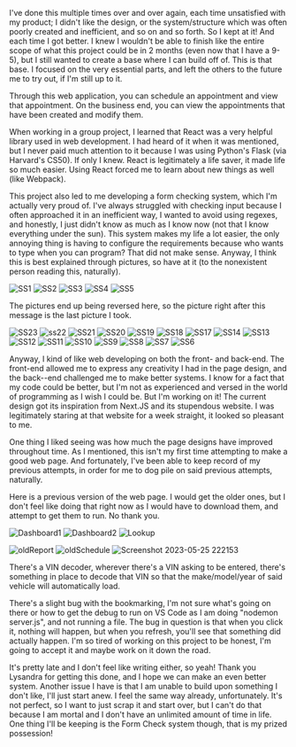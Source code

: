 I've done this multiple times over and over again, each time unsatisfied with my product; I didn't like the design, or the system/structure which was often poorly created and inefficient, and so on and so forth. So I kept at it! And each time I got better. I knew I wouldn't be able to finish like the entire scope of what this project could be in 2 months (even now that I have a 9-5), but I still wanted to create a base where I can build off of. This is that base. I focused on the very essential parts, and left the others to the future me to try out, if I'm still up to it.

Through this web application, you can schedule an appointment and view that appointment. On the business end, you can view the appointments that have been created and modify them. 

When working in a group project, I learned that React was a very helpful library used in web development. I had heard of it when it was mentioned, but I never paid much attention to it because I was using Python's Flask (via Harvard's CS50). If only I knew. React is legitimately a life saver, it made life so much easier. Using React forced me to learn about new things as well (like Webpack).

This project also led to me developing a form checking system, which I'm actually very proud of. I've always struggled with checking input because I often approached it in an inefficient way, I wanted to avoid using regexes, and honestly, I just didn't know as much as I know now (not that I know everything under the sun). This system makes my life a lot easier, the only annoying thing is having to configure the requirements because who wants to type when you can program? That did not make sense. Anyway, I think this is best explained through pictures, so have at it (to the nonexistent person reading this, naturally).

![SS1](https://github.com/LysandraBW/Mechanic-Web-Page/assets/81883243/c83495be-9b23-4c19-bba6-f470ccf2703d)
![SS2](https://github.com/LysandraBW/Mechanic-Web-Page/assets/81883243/8e4e89ed-90dc-46e1-b135-18c82aa9456f)
![SS3](https://github.com/LysandraBW/Mechanic-Web-Page/assets/81883243/0700d897-09c9-4354-a6d1-ae5168e3ffe7)
![SS4](https://github.com/LysandraBW/Mechanic-Web-Page/assets/81883243/8a247738-2f47-4bfb-bb53-6f6dd2f5f625)
![SS5](https://github.com/LysandraBW/Mechanic-Web-Page/assets/81883243/b5bb5a1f-0087-4fa3-9c42-9fc3f0305c01)

The pictures end up being reversed here, so the picture right after this message is the last picture I took.

![SS23](https://github.com/LysandraBW/Mechanic-Web-Page/assets/81883243/96780328-adb7-48f1-b743-02606ba77e50)
![ss22](https://github.com/LysandraBW/Mechanic-Web-Page/assets/81883243/9fd2d85a-5bde-4f56-96f8-da3836ac0d0e)
![SS21](https://github.com/LysandraBW/Mechanic-Web-Page/assets/81883243/1bbb92fa-aed3-4a50-a452-19ef69145bda)
![SS20](https://github.com/LysandraBW/Mechanic-Web-Page/assets/81883243/98398f15-3d48-40cc-a0f5-c5d9c494fe1f)
![SS19](https://github.com/LysandraBW/Mechanic-Web-Page/assets/81883243/b5bf51ab-f066-48b9-8607-5c6c70df7682)
![SS18](https://github.com/LysandraBW/Mechanic-Web-Page/assets/81883243/1e66147f-2195-4e85-aff4-b36a5cab85c8)
![SS17](https://github.com/LysandraBW/Mechanic-Web-Page/assets/81883243/22141ba8-d774-4956-a051-96a64a580c90)
![SS14](https://github.com/LysandraBW/Mechanic-Web-Page/assets/81883243/5ce6d69f-8978-49d3-bfb3-6bdfc5a42383)
![SS13](https://github.com/LysandraBW/Mechanic-Web-Page/assets/81883243/abecf21e-4f4e-458c-9d65-f5921a7ef5f9)
![SS12](https://github.com/LysandraBW/Mechanic-Web-Page/assets/81883243/5b18e3c9-e787-4c16-b014-07acaedfe8f1)
![SS11](https://github.com/LysandraBW/Mechanic-Web-Page/assets/81883243/bbba1b27-b2a0-47fb-91d5-10fe16eaa694)
![SS10](https://github.com/LysandraBW/Mechanic-Web-Page/assets/81883243/a0e22ecc-d5c3-4cd2-a879-de1c8c8fb01e)
![SS9](https://github.com/LysandraBW/Mechanic-Web-Page/assets/81883243/2a063f9b-1934-47c9-a7c6-73fdab331d42)
![SS8](https://github.com/LysandraBW/Mechanic-Web-Page/assets/81883243/6118a8c9-9cdb-430e-93b1-5f214c54108a)
![SS7](https://github.com/LysandraBW/Mechanic-Web-Page/assets/81883243/2644f862-a1f9-4ab9-8196-4798c1a869bb)
![SS6](https://github.com/LysandraBW/Mechanic-Web-Page/assets/81883243/a58cbf46-9eb7-461a-84bc-4bcaf3bfe309)

Anyway, I kind of like web developing on both the front- and back-end. The front-end allowed me to express any creativity I had in the page design, and the back--end challenged me to make better systems. I know for a fact that my code could be better, but I'm not as experienced and versed in the world of programming as I wish I could be. But I'm working on it! The current design got its inspiration from Next.JS and its stupendous website. I was legitimately staring at that website for a week straight, it looked so pleasant to me.

One thing I liked seeing was how much the page designs have improved throughout time. As I mentioned, this isn't my first time attempting to make a good web page. And fortunately, I've been able to keep record of my previous attempts, in order for me to dog pile on said previous attempts, naturally.

Here is a previous version of the web page. I would get the older ones, but I don't feel like doing that right now as I would have to download them, and attempt to get them to run. No thank you. 

![Dashboard1](https://github.com/LysandraBW/Mechanic-Web-Page/assets/81883243/19a3e517-517f-4b24-8c4e-9b8a2239ba4f)
![Dashboard2](https://github.com/LysandraBW/Mechanic-Web-Page/assets/81883243/c972f12c-f9fd-44f8-8b8d-d91bc89f23fb)
![Lookup](https://github.com/LysandraBW/Mechanic-Web-Page/assets/81883243/6b995174-e6f5-4796-8540-f82f5ade5b64)

![oldReport](https://github.com/LysandraBW/Mechanic-Web-Page/assets/81883243/7a983c4c-10cf-4ba9-945e-3cdf3c74aea1)
![oldSchedule](https://github.com/LysandraBW/Mechanic-Web-Page/assets/81883243/cc9cd74e-a254-48a6-9181-bd8a03923002)
![Screenshot 2023-05-25 222153](https://github.com/LysandraBW/Mechanic-Web-Page/assets/81883243/4301afe3-235b-4405-90a6-8dd1b8db8f25)

There's a VIN decoder, wherever there's a VIN asking to be entered, there's something in place to decode that VIN so that the make/model/year of said vehicle will automatically load.

There's a slight bug with the bookmarking, I'm not sure what's going on there or how to get the debug to run on VS Code as I am doing "nodemon server.js", and not running a file. The bug in question is that when you click it, nothing will happen, but when you refresh, you'll see that something did actually happen. I'm so tired of working on this project to be honest, I'm going to accept it and maybe work on it down the road.

It's pretty late and I don't feel like writing either, so yeah! Thank you Lysandra for getting this done, and I hope we can make an even better system. Another issue I have is that I am unable to build upon something I don't like, I'll just start anew. I feel the same way already, unfortunately. It's not perfect, so I want to just scrap it and start over, but I can't do that because I am mortal and I don't have an unlimited amount of time in life. One thing I'll be keeping is the Form Check system though, that is my prized possession!

